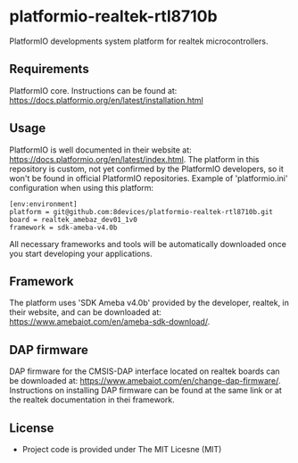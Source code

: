 # platformio-realtek-rtl8710b

PlatformIO developments system platform for realtek microcontrollers.

## Requirements

PlatformIO core. Instructions can be found at: https://docs.platformio.org/en/latest/installation.html

## Usage

PlatformIO is well documented in their website at: https://docs.platformio.org/en/latest/index.html. The platform in this repository is custom, not yet confirmed by the PlatformIO developers, so it won't be found in official PlatformIO repositories. Example of 'platformio.ini' configuration when using this platform:

    [env:environment]
    platform = git@github.com:8devices/platformio-realtek-rtl8710b.git
    board = realtek_amebaz_dev01_1v0
    framework = sdk-ameba-v4.0b

All necessary frameworks and tools will be automatically downloaded once you start developing your applications.

## Framework

The platform uses 'SDK Ameba v4.0b' provided by the developer, realtek, in their website, and can be downloaded at: https://www.amebaiot.com/en/ameba-sdk-download/.

## DAP firmware

DAP firmware for the CMSIS-DAP interface located on realtek boards can be downloaded at: https://www.amebaiot.com/en/change-dap-firmware/. Instructions on installing DAP firmware can be found at the same link or at the realtek documentation in thei framework.

## License

* Project code is provided under The MIT Licesne (MIT)
